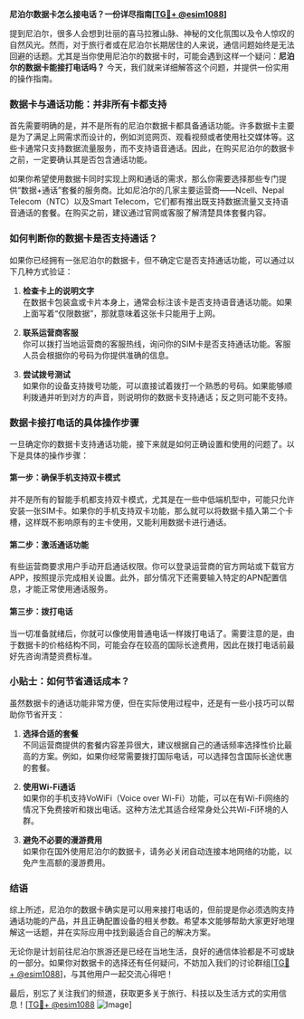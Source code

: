 **尼泊尔数据卡怎么接电话？一份详尽指南[[TG💪+ @esim1088](https://t.me/s/esim1088)]**

提到尼泊尔，很多人会想到壮丽的喜马拉雅山脉、神秘的文化氛围以及令人惊叹的自然风光。然而，对于旅行者或在尼泊尔长期居住的人来说，通信问题始终是无法回避的话题。尤其是当你使用尼泊尔的数据卡时，可能会遇到这样一个疑问：**尼泊尔的数据卡能接打电话吗？** 今天，我们就来详细解答这个问题，并提供一份实用的操作指南。

### 数据卡与通话功能：并非所有卡都支持

首先需要明确的是，并不是所有的尼泊尔数据卡都具备通话功能。许多数据卡主要是为了满足上网需求而设计的，例如浏览网页、观看视频或者使用社交媒体等。这些卡通常只支持数据流量服务，而不支持语音通话。因此，在购买尼泊尔的数据卡之前，一定要确认其是否包含通话功能。

如果你希望使用数据卡同时实现上网和通话的需求，那么你需要选择那些专门提供“数据+通话”套餐的服务商。比如尼泊尔的几家主要运营商——Ncell、Nepal Telecom（NTC）以及Smart Telecom，它们都有推出既支持数据流量又支持语音通话的套餐。在购买之前，建议通过官网或客服了解清楚具体套餐内容。

### 如何判断你的数据卡是否支持通话？

如果你已经拥有一张尼泊尔的数据卡，但不确定它是否支持通话功能，可以通过以下几种方式验证：

1. **检查卡上的说明文字**  
   在数据卡包装盒或卡片本身上，通常会标注该卡是否支持语音通话功能。如果上面写着“仅限数据”，那就意味着这张卡只能用于上网。

2. **联系运营商客服**  
   你可以拨打当地运营商的客服热线，询问你的SIM卡是否支持通话功能。客服人员会根据你的号码为你提供准确的信息。

3. **尝试拨号测试**  
   如果你的设备支持拨号功能，可以直接试着拨打一个熟悉的号码。如果能够顺利拨通并听到对方的声音，则说明你的数据卡支持通话；反之则可能不支持。

### 数据卡接打电话的具体操作步骤

一旦确定你的数据卡支持通话功能，接下来就是如何正确设置和使用的问题了。以下是具体的操作步骤：

#### 第一步：确保手机支持双卡模式
并不是所有的智能手机都支持双卡模式，尤其是在一些中低端机型中，可能只允许安装一张SIM卡。如果你的手机支持双卡功能，那么就可以将数据卡插入第二个卡槽，这样既不影响原有的主卡使用，又能利用数据卡进行通话。

#### 第二步：激活通话功能
有些运营商要求用户手动开启通话权限。你可以登录运营商的官方网站或下载官方APP，按照提示完成相关设置。此外，部分情况下还需要输入特定的APN配置信息，才能正常使用通话服务。

#### 第三步：拨打电话
当一切准备就绪后，你就可以像使用普通电话一样拨打电话了。需要注意的是，由于数据卡的价格结构不同，可能会存在较高的国际长途费用，因此在拨打电话前最好先咨询清楚资费标准。

### 小贴士：如何节省通话成本？

虽然数据卡的通话功能非常方便，但在实际使用过程中，还是有一些小技巧可以帮助你节省开支：

1. **选择合适的套餐**  
   不同运营商提供的套餐内容差异很大，建议根据自己的通话频率选择性价比最高的方案。例如，如果你经常需要拨打国际电话，可以选择包含国际长途优惠的套餐。

2. **使用Wi-Fi通话**  
   如果你的手机支持VoWiFi（Voice over Wi-Fi）功能，可以在有Wi-Fi网络的情况下免费接听和拨出电话。这种方法尤其适合经常身处公共Wi-Fi环境的人群。

3. **避免不必要的漫游费用**  
   如果你在国外使用尼泊尔的数据卡，请务必关闭自动连接本地网络的功能，以免产生高额的漫游费用。

### 结语

综上所述，尼泊尔的数据卡确实是可以用来接打电话的，但前提是你必须选购支持通话功能的产品，并且正确配置设备的相关参数。希望本文能够帮助大家更好地理解这一话题，并在实际应用中找到最适合自己的解决方案。

无论你是计划前往尼泊尔旅游还是已经在当地生活，良好的通信体验都是不可或缺的一部分。如果你对数据卡的选择还有任何疑问，不妨加入我们的讨论群组[[TG💪+ @esim1088](https://t.me/s/esim1088)]，与其他用户一起交流心得吧！

最后，别忘了关注我们的频道，获取更多关于旅行、科技以及生活方式的实用信息！[[TG💪+ @esim1088](https://t.me/s/esim1088) ![Image](https://i.postimg.cc/4NQfJmqS/Snipaste-2025-05-13-00-14-12.png)]